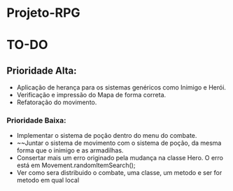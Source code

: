 # Projeto-RPG

# TO-DO

## Prioridade Alta:
- Aplicação de herança para os sistemas genéricos como Inimigo e Herói.
- Verificação e impressão do Mapa de forma correta.
- Refatoração do movimento.

### Prioridade Baixa:
- Implementar o sistema de poção dentro do menu do combate.
- ~~Juntar o sistema de movimento com o sistema de poção, da mesma forma que o inimigo e as armadilhas.
- Consertar mais um erro originado pela mudança na classe Hero. O erro está em Movement.randomItemSearch();
- Ver como sera distribuido o combate, uma classe, um metodo e ser for metodo em qual local
